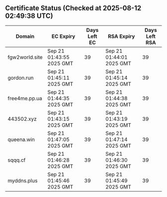 ## Certificate Status (Checked at 2025-08-12 02:49:38 UTC)
| Domain | EC Expiry | Days Left EC | RSA Expiry | Days Left RSA |
|--------|-----------|-------------|------------|--------------|
| fgw2world.site | Sep 21 01:43:55 2025 GMT | 39 | Sep 21 01:44:01 2025 GMT | 39 |
| gordon.run | Sep 21 01:45:11 2025 GMT | 39 | Sep 21 01:45:14 2025 GMT | 39 |
| free4me.pp.ua | Sep 21 01:44:35 2025 GMT | 39 | Sep 21 01:44:38 2025 GMT | 39 |
| 443502.xyz | Sep 21 01:43:15 2025 GMT | 39 | Sep 21 01:43:19 2025 GMT | 39 |
| queena.win | Sep 21 01:47:05 2025 GMT | 39 | Sep 21 01:47:14 2025 GMT | 39 |
| sqqq.cf | Sep 21 01:46:28 2025 GMT | 39 | Sep 21 01:46:30 2025 GMT | 39 |
| myddns.plus | Sep 21 01:45:46 2025 GMT | 39 | Sep 21 01:45:49 2025 GMT | 39 |
